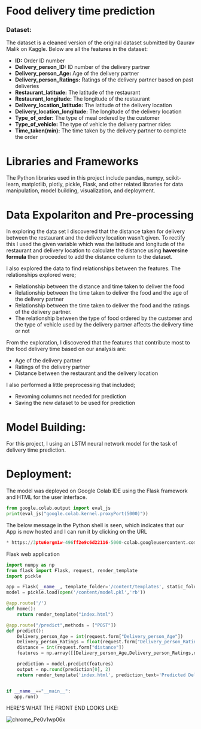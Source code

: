 # Food delivery time prediction

### Dataset:
The dataset is a cleaned version of the original dataset submitted by Gaurav Malik on Kaggle. Below are all the features in the dataset:

- **ID:** Order ID number
- **Delivery_person_ID:** ID number of the delivery partner
- **Delivery_person_Age:** Age of the delivery partner
- **Delivery_person_Ratings:** Ratings of the delivery partner based on past deliveries
- **Restaurant_latitude:** The latitude of the restaurant
- **Restaurant_longitude:** The longitude of the restaurant
- **Delivery_location_latitude:** The latitude of the delivery location
- **Delivery_location_longitude:** The longitude of the delivery location
- **Type_of_order:** The type of meal ordered by the customer
- **Type_of_vehicle:** The type of vehicle the delivery partner rides
- **Time_taken(min):** The time taken by the delivery partner to complete the order



# Libraries and Frameworks

The Python libraries used in this project include pandas, numpy, scikit-learn, matplotlib, plotly, pickle, Flask, and other related libraries for data manipulation, model building, visualization, and deployment.

# Data Expolariton and Pre-processing

In exploring the data set I discovered that the distance taken for delivery between the restaurant and the delivery location wasn't given. To rectify this I used the given variable which was the latitude and longitude of the restaurant and delivery location to calculate the distance using **haversine formula** then proceeded to add the distance column to the dataset.

I also explored the data to find relationships between the features. The relationships explored were;

- Relationship between the distance and time taken to deliver the food
- Relationship between the time taken to deliver the food and the age of the delivery partner
- Relationship between the time taken to deliver the food and the ratings of the delivery partner.
- The relationship between the type of food ordered by the customer and the type of vehicle used by the delivery partner affects the delivery time or not

From the exploration, I discovered that the features that contribute most to the food delivery time based on our analysis are:

- Age of the delivery partner
- Ratings of the delivery partner
- Distance between the restaurant and the delivery location

I also performed a little preprocessing that included;

- Revoming columns not needed for prediction
- Saving the new dataset to be used for prediction

# Model Building:
For this project, I using an LSTM neural network model for the task of delivery time prediction.

# Deployment:
The model was deployed on Google Colab IDE using the Flask framework and HTML for the user interface.

```python
from google.colab.output import eval_js
print(eval_js("google.colab.kernel.proxyPort(5000)"))
```
The below message in the Python shell is seen, which indicates that our App is now hosted and I can run it by clicking on the URL

```python
* https://3ptu6ergm1w-496ff2e9c6d22116-5000-colab.googleusercontent.com/
```

Flask web application

```python
import numpy as np
from flask import Flask, request, render_template
import pickle

app = Flask(__name__, template_folder='/content/templates', static_folder='/content/static')
model = pickle.load(open('/content/model.pkl','rb'))

@app.route('/')
def home():
    return render_template("index.html")

@app.route("/predict",methods = ["POST"])
def predict():
    Delivery_person_Age = int(request.form["Delivery_person_Age"])
    Delivery_person_Ratings = float(request.form["Delivery_person_Ratings"])
    distance = int(request.form["distance"])
    features = np.array([[Delivery_person_Age,Delivery_person_Ratings,distance]])

    prediction = model.predict(features)
    output = np.round(prediction[0], 2)
    return render_template('index.html', prediction_text='Predicted Delivery Time in Minutes = {}'.format(output))


if __name__=="__main__":
   app.run()
```

HERE'S WHAT THE FRONT END LOOKS LIKE:

![chrome_Pe0v1wp06x](https://github.com/MisterAare/delivery_time_prediction/assets/109184556/2c3cab6a-bd63-455a-823f-7bae2fb7c084)
